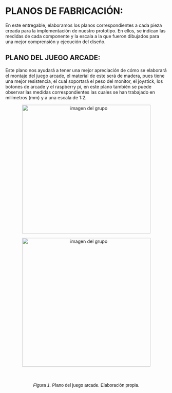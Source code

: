 # **PLANOS DE FABRICACIÓN:**

En este entregable, elaboramos  los planos correspondientes a cada pieza creada para la implementación de nuestro prototipo. En ellos, se indican  las medidas de cada componente y la escala a la que fueron dibujados para una mejor comprensión y ejecución del diseño.

## **PLANO DEL JUEGO ARCADE:**

Este plano nos ayudará a tener una mejor apreciación de cómo se elaborará el montaje del juego arcade, el material de este será de madera, pues tiene una mejor resistencia, el cual soportará el peso del monitor, el joystick, los botones de arcade y el raspberry pi, en este plano también se puede observar las medidas correspondientes las cuales se han trabajado en milímetros (mm) y a una escala de 1:2.

<p align= "center">
  <img src="https://github.com/gcdavidq/Project_FdD/blob/main/Carpetas_del_Proyecto/Imagenes/J-%20PLANOS%20DE%20FABRICACI%C3%93N/1.-%20Plano_arcade.jpg" alt="imagen del grupo" width="400px"/>
</p>

<p align= "center">
  <img src="https://github.com/gcdavidq/Project_FdD/blob/main/Carpetas_del_Proyecto/Imagenes/J-%20PLANOS%20DE%20FABRICACI%C3%93N/1.1.-%20cuadro_arcade.jpg" alt="imagen del grupo" width="400px"/>
</p>

<p align="center" style="margin-top: 50px; margin-bottom: 50px; font-family: Arial, sans-serif;">
<i>Figura 1.</i> Plano del juego arcade. Elaboración propia.
</p>


